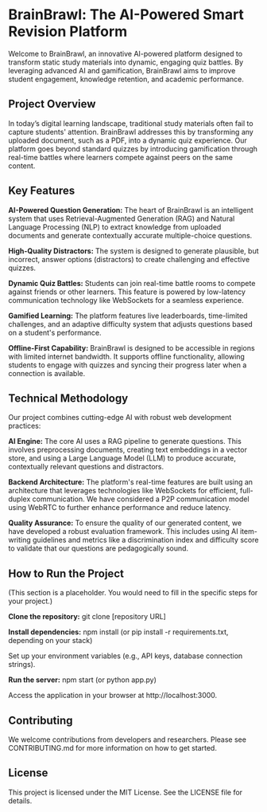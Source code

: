 # BrainBrawl: The AI-Powered Smart Revision Platform

Welcome to BrainBrawl, an innovative AI-powered platform designed to transform static study materials into dynamic, engaging quiz battles. By leveraging advanced AI and gamification, BrainBrawl aims to improve student engagement, knowledge retention, and academic performance.

## Project Overview

In today’s digital learning landscape, traditional study materials often fail to capture students' attention. BrainBrawl addresses this by transforming any uploaded document, such as a PDF, into a dynamic quiz experience. Our platform goes beyond standard quizzes by introducing gamification through real-time battles where learners compete against peers on the same content.

## Key Features

**AI-Powered Question Generation:** The heart of BrainBrawl is an intelligent system that uses Retrieval-Augmented Generation (RAG) and Natural Language Processing (NLP) to extract knowledge from uploaded documents and generate contextually accurate multiple-choice questions.

**High-Quality Distractors:** The system is designed to generate plausible, but incorrect, answer options (distractors) to create challenging and effective quizzes.

**Dynamic Quiz Battles:** Students can join real-time battle rooms to compete against friends or other learners. This feature is powered by low-latency communication technology like WebSockets for a seamless experience.

**Gamified Learning:** The platform features live leaderboards, time-limited challenges, and an adaptive difficulty system that adjusts questions based on a student's performance.

**Offline-First Capability:** BrainBrawl is designed to be accessible in regions with limited internet bandwidth. It supports offline functionality, allowing students to engage with quizzes and syncing their progress later when a connection is available.

## Technical Methodology

Our project combines cutting-edge AI with robust web development practices:

**AI Engine:** The core AI uses a RAG pipeline to generate questions. This involves preprocessing documents, creating text embeddings in a vector store, and using a Large Language Model (LLM) to produce accurate, contextually relevant questions and distractors.

**Backend Architecture:** The platform's real-time features are built using an architecture that leverages technologies like WebSockets for efficient, full-duplex communication. We have considered a P2P communication model using WebRTC to further enhance performance and reduce latency.

**Quality Assurance:** To ensure the quality of our generated content, we have developed a robust evaluation framework. This includes using AI item-writing guidelines and metrics like a discrimination index and difficulty score to validate that our questions are pedagogically sound.

## How to Run the Project

(This section is a placeholder. You would need to fill in the specific steps for your project.)

**Clone the repository:** git clone [repository URL]

**Install dependencies:** npm install (or pip install -r requirements.txt, depending on your stack)

Set up your environment variables (e.g., API keys, database connection strings).

**Run the server:** npm start (or python app.py)

Access the application in your browser at http://localhost:3000.

## Contributing

We welcome contributions from developers and researchers. Please see CONTRIBUTING.md for more information on how to get started.

## License

This project is licensed under the MIT License. See the LICENSE file for details.
